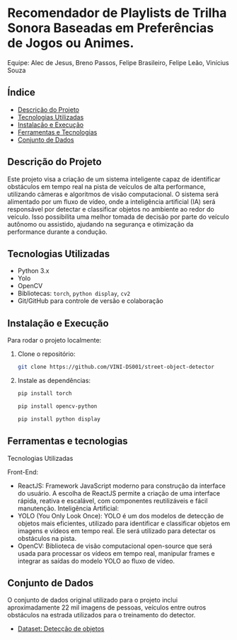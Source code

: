 # Recomendador de Playlists de Trilha Sonora Baseadas em Preferências de Jogos ou Animes.

Equipe: Alec de Jesus, Breno Passos, Felipe Brasileiro, Felipe Leão, Vinícius Souza

## Índice
- [Descrição do Projeto](#descrição-do-projeto)
- [Tecnologias Utilizadas](#tecnologias-utilizadas)
- [Instalação e Execução](#instalação-e-execução)
- [Ferramentas e Tecnologias](#ferramentas-e-tecnologias)
- [Conjunto de Dados](#conjunto-de-dados)

## Descrição do Projeto

Este projeto visa a criação de um sistema inteligente capaz de identificar obstáculos em tempo real na pista de veículos de alta performance, utilizando câmeras e algoritmos de visão computacional. O sistema será alimentado por um fluxo de vídeo, onde a inteligência artificial (IA) será responsável por detectar e classificar objetos no ambiente ao redor do veículo. Isso possibilita uma melhor tomada de decisão por parte do veículo autônomo ou assistido, ajudando na segurança e otimização da performance durante a condução.

## Tecnologias Utilizadas
- Python 3.x
- Yolo
- OpenCV
- Bibliotecas: `torch`, `python display`, `cv2`
- Git/GitHub para controle de versão e colaboração

## Instalação e Execução

Para rodar o projeto localmente:

1. Clone o repositório:
    ```bash
    git clone https://github.com/VINI-DS001/street-object-detector
    ```

2. Instale as dependências:
    ```bash
    pip install torch
    ```

    ```bash
    pip install opencv-python
    ```

    ```bash
    pip install python display
    ```

## Ferramentas e tecnologias

Tecnologias Utilizadas

Front-End:
- ReactJS: Framework JavaScript moderno para construção da interface do usuário. A escolha de ReactJS permite a criação de uma interface rápida, reativa e escalável, com componentes reutilizáveis e fácil manutenção.
Inteligência Artificial:
- YOLO (You Only Look Once): YOLO é um dos modelos de detecção de objetos mais eficientes, utilizado para identificar e classificar objetos em imagens e vídeos em tempo real. Ele será utilizado para detectar os obstáculos na pista.
- OpenCV: Biblioteca de visão computacional open-source que será usada para processar os vídeos em tempo real, manipular frames e integrar as saídas do modelo YOLO ao fluxo de vídeo.

## Conjunto de Dados

O conjunto de dados original utilizado para o projeto inclui aproximadamente 22 mil imagens de pessoas, veículos entre outros obstáculos na estrada utilizados para o treinamento do detector.

 - [Dataset: Detecção de objetos](https://www.kaggle.com/datasets/rezafazel63/street-object-detection-dataset)